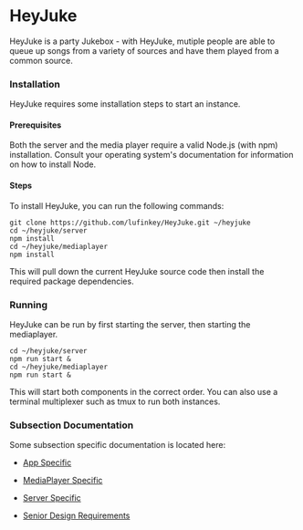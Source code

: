# HeyJuke

HeyJuke is a party Jukebox - with HeyJuke, mutiple people are able to queue up
songs from a variety of sources and have them played from a common source.

### Installation

HeyJuke requires some installation steps to start an instance.

#### Prerequisites

Both the server and the media player require a valid Node.js (with npm)
installation. Consult your operating system's documentation for information on
how to install Node.

#### Steps

To install HeyJuke, you can run the following commands:

```
git clone https://github.com/lufinkey/HeyJuke.git ~/heyjuke
cd ~/heyjuke/server
npm install
cd ~/heyjuke/mediaplayer
npm install
```

This will pull down the current HeyJuke source code then install the required
package dependencies.

### Running

HeyJuke can be run by first starting the server, then starting the mediaplayer.

```
cd ~/heyjuke/server
npm run start &
cd ~/heyjuke/mediaplayer
npm run start &
```

This will start both components in the correct order. You can also use a
terminal multiplexer such as tmux to run both instances.

### Subsection Documentation

Some subsection specific documentation is located here:

+ [App Specific](./app)

+ [MediaPlayer Specific](./mediaplayer)

+ [Server Specific](./server)

+ [Senior Design Requirements](./UC_Requirements)
